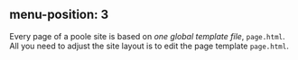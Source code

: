 

menu-position: 3
---
Every page of a poole site is based on *one global template file*, `page.html`.
All you need to adjust the site layout is to edit the page template
`page.html`.

